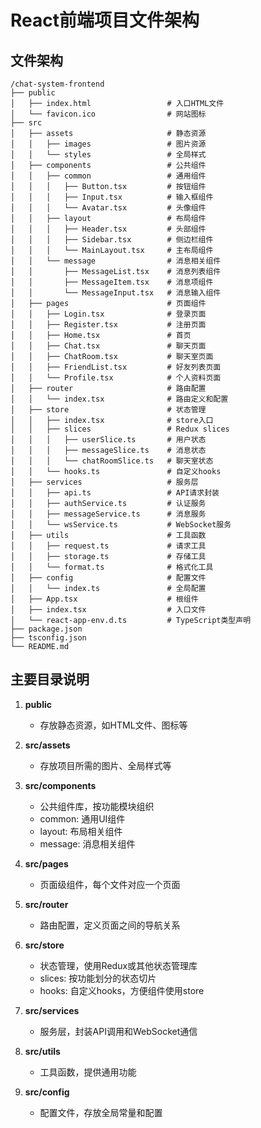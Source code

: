 # React前端项目文件架构

## 文件架构

```
/chat-system-frontend
├── public
│   ├── index.html                 # 入口HTML文件
│   └── favicon.ico                # 网站图标
├── src
│   ├── assets                     # 静态资源
│   │   ├── images                 # 图片资源
│   │   └── styles                 # 全局样式
│   ├── components                 # 公共组件
│   │   ├── common                 # 通用组件
│   │   │   ├── Button.tsx         # 按钮组件
│   │   │   ├── Input.tsx          # 输入框组件
│   │   │   └── Avatar.tsx         # 头像组件
│   │   ├── layout                 # 布局组件
│   │   │   ├── Header.tsx         # 头部组件
│   │   │   ├── Sidebar.tsx        # 侧边栏组件
│   │   │   └── MainLayout.tsx     # 主布局组件
│   │   └── message                # 消息相关组件
│   │       ├── MessageList.tsx    # 消息列表组件
│   │       ├── MessageItem.tsx    # 消息项组件
│   │       └── MessageInput.tsx   # 消息输入组件
│   ├── pages                      # 页面组件
│   │   ├── Login.tsx              # 登录页面
│   │   ├── Register.tsx           # 注册页面
│   │   ├── Home.tsx               # 首页
│   │   ├── Chat.tsx               # 聊天页面
│   │   ├── ChatRoom.tsx           # 聊天室页面
│   │   ├── FriendList.tsx         # 好友列表页面
│   │   └── Profile.tsx            # 个人资料页面
│   ├── router                     # 路由配置
│   │   └── index.tsx              # 路由定义和配置
│   ├── store                      # 状态管理
│   │   ├── index.tsx              # store入口
│   │   ├── slices                 # Redux slices
│   │   │   ├── userSlice.ts       # 用户状态
│   │   │   ├── messageSlice.ts    # 消息状态
│   │   │   └── chatRoomSlice.ts   # 聊天室状态
│   │   └── hooks.ts               # 自定义hooks
│   ├── services                   # 服务层
│   │   ├── api.ts                 # API请求封装
│   │   ├── authService.ts         # 认证服务
│   │   ├── messageService.ts      # 消息服务
│   │   └── wsService.ts           # WebSocket服务
│   ├── utils                      # 工具函数
│   │   ├── request.ts             # 请求工具
│   │   ├── storage.ts             # 存储工具
│   │   └── format.ts              # 格式化工具
│   ├── config                     # 配置文件
│   │   └── index.ts               # 全局配置
│   ├── App.tsx                    # 根组件
│   ├── index.tsx                  # 入口文件
│   └── react-app-env.d.ts         # TypeScript类型声明
├── package.json
├── tsconfig.json
└── README.md
```

## 主要目录说明

1. **public**
   - 存放静态资源，如HTML文件、图标等

2. **src/assets**
   - 存放项目所需的图片、全局样式等

3. **src/components**
   - 公共组件库，按功能模块组织
   - common: 通用UI组件
   - layout: 布局相关组件
   - message: 消息相关组件

4. **src/pages**
   - 页面级组件，每个文件对应一个页面

5. **src/router**
   - 路由配置，定义页面之间的导航关系

6. **src/store**
   - 状态管理，使用Redux或其他状态管理库
   - slices: 按功能划分的状态切片
   - hooks: 自定义hooks，方便组件使用store

7. **src/services**
   - 服务层，封装API调用和WebSocket通信

8. **src/utils**
   - 工具函数，提供通用功能

9. **src/config**
   - 配置文件，存放全局常量和配置